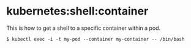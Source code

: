# kubernetes:shell\:container

This is how to get a shell to a specific container within a pod.

``` shell title=""
$ kubectl exec -i -t my-pod --container my-container -- /bin/bash
```
